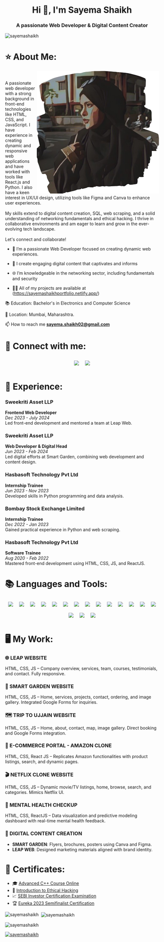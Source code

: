 <h1 align="center">Hi 👋, I'm Sayema Shaikh</h1>
<h3 align="center">A passionate Web Developer & Digital Content Creator</h3>



<p align="left"> <img src="https://komarev.com/ghpvc/?username=sayemashaikh&label=Profile%20views&color=0e75b6&style=flat" alt="sayemashaikh" /> </p>

    
# ⭐ About Me:
<img align="right" alt="Sayema Shaikh" width="400" src="bg.png">
<br>
<p align="left">
 A passionate web developer with a strong background in front-end technologies like HTML, CSS, and JavaScript. I have experience in creating dynamic and responsive web applications and have worked with tools like React.js and Python. I also have a keen interest in UX/UI design, utilizing tools like Figma and Canva to enhance user experiences.
  <br><br>
  My skills extend to digital content creation, SQL, web scraping, and a solid understanding of networking fundamentals and ethical hacking. I thrive in collaborative environments and am eager to learn and grow in the ever-evolving tech landscape.
  <br><br>
  Let's connect and collaborate!
</p>
 </div>
 
  
- 🌟 I’m a passionate Web Developer focused on creating dynamic web experiences.

- 🎨 I create engaging digital content that captivates and informs

- 🌐 I’m knowledgeable in the networking sector, including fundamentals and security

- 👨‍💻 All of my projects are available at (https://sayemashaikhportfolio.netlify.app/)

📚 Education: Bachelor's in Electronics and Computer Science

📍 Location: Mumbai, Maharashtra.

📫 How to reach me **sayema.shaikh02@gmail.com**

# 🤝 Connect with me:
<div class="skills-container" style="display: flex; flex-wrap: wrap; justify-content: center; align-items: center; margin-top: 20px;">
  <a href="https://linkedin.com/in/sayema-shaikh-49665921" target="_blank" style="margin: 10px;">
    <img src="https://img.shields.io/badge/LinkedIn-0077B5?style=for-the-badge&logo=linkedin&logoColor=white" class="pulse" style="animation: pulse 1s infinite;">
  </a>
  <a href="mailto:sayema.shaikh02@gmail.com" target="_blank" style="margin: 10px;">
    <img src="https://img.shields.io/badge/Email-D14836?style=for-the-badge&logo=gmail&logoColor=white" class="bounce" style="animation: bounce 2s infinite;">
  </a>
</div>


# 💼 Experience:

### Sweekriti Asset LLP  
**Frontend Web Developer**  
*Dec 2023 - July 2024*  
Led front-end development and mentored a team at Leap Web.

### Sweekriti Asset LLP  
**Web Developer & Digital Head**  
*Jun 2023 - Feb 2024*  
Led digital efforts at Smart Garden, combining web development and content design.

### Hasbasoft Technology Pvt Ltd  
**Internship Trainee**  
*Jun 2023 - Nov 2023*  
Developed skills in Python programming and data analysis.

### Bombay Stock Exchange Limited  
**Internship Trainee**  
*Dec 2022 - Jan 2023*  
Gained practical experience in Python and web scraping.

### Hasbasoft Technology Pvt Ltd  
**Software Trainee**  
*Aug 2020 - Feb 2022*  
Mastered front-end development using HTML, CSS, JS, and ReactJS.

# 📚 Languages and Tools:
<div class="skills-container" style="display: flex; flex-wrap: wrap; justify-content: center; align-items: center; margin-top: 20px;">
  <img src="https://img.shields.io/badge/HTML-E34F26?style=for-the-badge&logo=html5&logoColor=white" class="bounce" style="animation: bounce 2s infinite; margin: 10px;">
  <img src="https://img.shields.io/badge/CSS3-1572B6?style=for-the-badge&logo=css3&logoColor=white" class="pulse" style="animation: pulse 1s infinite; margin: 10px;">
  <img src="https://img.shields.io/badge/JavaScript-F7DF1E?style=for-the-badge&logo=javascript&logoColor=black" class="bounce" style="animation: bounce 2s infinite; margin: 10px;">
  <img src="https://img.shields.io/badge/React-61DAFB?style=for-the-badge&logo=react&logoColor=black" class="rotate" style="animation: rotate 5s linear infinite; margin: 10px;">
  <img src="https://img.shields.io/badge/Figma-0ACF83?style=for-the-badge&logo=figma&logoColor=white" class="rotate" style="animation: rotate 5s linear infinite; margin: 10px;">
  <img src="https://img.shields.io/badge/Canva-00C4CC?style=for-the-badge&logo=canva&logoColor=white" class="pulse" style="animation: pulse 1s infinite; margin: 10px;">
  <img src="https://img.shields.io/badge/Python-3776AB?style=for-the-badge&logo=python&logoColor=white" class="bounce" style="animation: bounce 2s infinite; margin: 10px;">
  <img src="https://img.shields.io/badge/C%2B%2B-00599C?style=for-the-badge&logo=c%2B%2B&logoColor=white" class="pulse" style="animation: pulse 1s infinite; margin: 10px;">
  <img src="https://img.shields.io/badge/Web%20Scraping-007ACC?style=for-the-badge&logo=python&logoColor=white" class="bounce" style="animation: bounce 2s infinite; margin: 10px;">
  <img src="https://img.shields.io/badge/Digital%20Marketing%20Content%20Creation-FFCA28?style=for-the-badge&logo=adobe&logoColor=black" class="rotate" style="animation: rotate 5s linear infinite; margin: 10px;">
  <img src="https://img.shields.io/badge/SQL%20Injection-FF5722?style=for-the-badge&logo=sql&logoColor=white" class="bounce" style="animation: bounce 2s infinite; margin: 10px;">
  <img src="https://img.shields.io/badge/Networking%20Fundamentals-4CAF50?style=for-the-badge&logo=cisco&logoColor=white" class="pulse" style="animation: pulse 1s infinite; margin: 10px;">
  <img src="https://img.shields.io/badge/Routing%20Protocols-2196F3?style=for-the-badge&logo=cisco&logoColor=white" class="rotate" style="animation: rotate 5s linear infinite; margin: 10px;">
  <img src="https://img.shields.io/badge/Network%20Security-9C27B0?style=for-the-badge&logo=cisco&logoColor=white" class="bounce" style="animation: bounce 2s infinite; margin: 10px;">
  <img src="https://img.shields.io/badge/Network%20Troubleshooting-FF9800?style=for-the-badge&logo=cisco&logoColor=white" class="pulse" style="animation: pulse 1s infinite; margin: 10px;">
  <img src="https://img.shields.io/badge/Network%20Monitoring%20Tools-3F51B5?style=for-the-badge&logo=wireshark&logoColor=white" class="rotate" style="animation: rotate 5s linear infinite; margin: 10px;">
  <img src="https://img.shields.io/badge/Ethical%20Hacking-009688?style=for-the-badge&logo=hackerearth&logoColor=white" class="bounce" style="animation: bounce 2s infinite; margin: 10px;">
</div>


# 🖥️ My Work:
### 🌐 LEAP WEBSITE  
HTML, CSS, JS – Company overview, services, team, courses, testimonials, and contact. Fully responsive.

### 🌿 SMART GARDEN WEBSITE  
HTML, CSS, JS – Home, services, projects, contact, ordering, and image gallery. Integrated Google Forms for inquiries.

### 🗺️ TRIP TO UJJAIN WEBSITE  
HTML, CSS, JS – Home, about, contact, map, image gallery. Direct booking and Google Forms integration.

### 🛒 E-COMMERCE PORTAL - AMAZON CLONE  
HTML, CSS, React JS – Replicates Amazon functionalities with product listings, search, and dynamic pages.

### 🎬 NETFLIX CLONE WEBSITE  
HTML, CSS, JS – Dynamic movie/TV listings, home, browse, search, and categories. Mimics Netflix UI.

### 🧠 MENTAL HEALTH CHECKUP  
HTML, CSS, ReactJS – Data visualization and predictive modeling dashboard with real-time mental health feedback.

### 🎨 DIGITAL CONTENT CREATION  
- **SMART GARDEN**: Flyers, brochures, posters using Canva and Figma.  
- **LEAP WEB**: Designed marketing materials aligned with brand identity.

# 🔖 Certificates:

- 🎓 [Advanced C++ Course Online](https://simpli-web.app.link/e/oIdldiHV5Mb)
- 🔐 [Introduction to Ethical Hacking](https://www.mygreatlearning.com/certificate/DMRBIHPX)
- 📈 [SEBI Investor Certification Examination](https://rb.gy/95uehx)
- 🏆 [Eureka 2023 Semifinalist Certification](https://shorturl.at/YmWds)


<p>
  <img align="left" src="https://github-readme-stats.vercel.app/api/top-langs?username=sayemashaikh&show_icons=true&locale=en&layout=compact&theme=dark" alt="sayemashaikh" />
</p>

<p>&nbsp;
  <img align="center" src="https://github-readme-stats.vercel.app/api?username=sayemashaikh&show_icons=true&locale=en&theme=dark" alt="sayemashaikh" />
</p>

<p>
  <img align="center" src="https://github-readme-streak-stats.herokuapp.com/?user=sayemashaikh&theme=dark" alt="sayemashaikh" />
</p>

<p align="left">
  <a href="https://github.com/ryo-ma/github-profile-trophy">
    <img src="https://github-profile-trophy.vercel.app/?username=sayemashaikh&theme=darkhub" alt="sayemashaikh" />
  </a>
</p>
